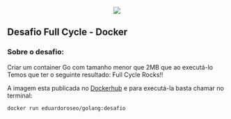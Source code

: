 <p align="center">
    <img src="https://go.dev/images/gophers/ladder.svg" />
    <h2>Desafio Full Cycle - Docker</h2>
</p>

### Sobre o desafio:

Criar um container Go com tamanho menor que 2MB que ao executá-lo
Temos que ter o seguinte resultado: Full Cycle Rocks!!

A imagem esta publicada no [Dockerhub](https://hub.docker.com/r/eduardoroseo/golang) e para executá-la basta chamar no terminal:

```bash
docker run eduardoroseo/golang:desafio
```
